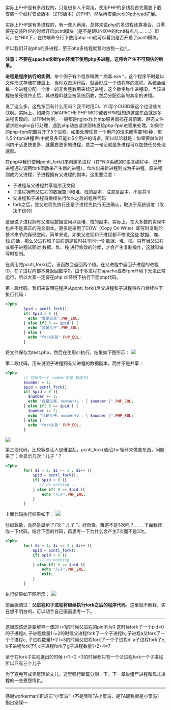 实际上PHP是有多线程的，只是很多人不常用。使用PHP的多线程首先需要下载安装一个线程安全版本（ZTS版本）的PHP，然后再安装pecl的[pthread扩展](http://pecl.php.net/package/pthreads "pthread扩展")。

实际上PHP是有多进程的，有一些人再用，总体来说php的多进程还算凑合，只需要在安装PHP的时候开启pcntl模块（是不是跟UNIX中的fcntl有点儿.... ....）即可。在*NIX下，在终端命令行下使用php -m就可以看到是否开启了pcntl模块。

所以我们只说php的多进程，至于php多线程就暂时放到一边儿。

**注意：不要在apache或者fpm环境下使用php多进程，这将会产生不可预估的后果。**

**进程是程序执行的实例**，举个例子有个程序叫做 “ 病毒.exe ”，这个程序平时是以文件形式存储在硬盘上，当你双击运行后，就会形成一个该程序的进程。系统会给每一个进程分配一个唯一的非负整数用来标记进程，这个数字称作进程ID。当该进程被杀死或终止后，其进程ID就会被系统回收，然后分配给新的其余的进程。

说了这么多，这鬼东西有什么用吗？我平时用CI、YII写个CURD跟这个也没啥关联啊。实际上，如果你了解APACHE PHP MOD或者FPM就知道这些东西就是多进程实现的。以FPM为例，一般都是nginx作为http服务器挡在最前面，静态文件请求则nginx自行处理，遇到php动态请求则转发给php-fpm进程来处理。如果你的php-fpm配置只开了5个进程，如果处理任意一个用户的请求都需要1秒钟，那么5个fpm进程1秒中就最多只能处5个用户的请求。所以结论就是：如果要单位时间内干活更快更多，就需要更多的进程，总之一句话就是多进程可以加快任务处理速度。

在php中我们使用pcntl_fork()来创建多进程（在*NIX系统的C语言编程中，已有进程通过调用fork函数来产生新的进程）。fork出来新进程则成为子进程，原进程则成为父进程，子进程拥有父进程的副本。这里要注意：
- 子进程与父进程共享程序正文段
- 子进程拥有父进程的数据空间和堆、栈的副本，注意是副本，不是共享
- 父进程和子进程将继续执行fork之后的程序代码
- fork之后，是父进程先执行还是子进程先执行无法确认，取决于系统调度（取决于信仰）

这里说子进程拥有父进程数据空间以及堆、栈的副本，实际上，在大多数的实现中也并不是真正的完全副本。更多是采用了COW（Copy On Write）即写时复制的技术来节约存储空间。简单来说，如果父进程和子进程都不修改这些 数据、堆、栈 的话，那么父进程和子进程则是暂时共享同一份 数据、堆、栈。只有当父进程或者子进程试图对 数据、堆、栈 进行修改的时候，才会产生复制操作，这就叫做写时复制。

在调用完pcntl_fork()后，该函数会返回两个值。在父进程中返回子进程的进程ID，在子进程内部本身返回数字0。由于多进程在apache或者fpm环境下无法正常运行，所以大家一定要在php cli环境下执行下面php代码。

第一段代码，我们来说明在程序从pcntl_fork()后父进程和子进程将各自继续往下执行代码：
```php
<?php
        $pid = pcntl_fork();
		if( $pid > 0 ){
		  echo "我是父亲".PHP_EOL;
		} else if( 0 == $pid ) {
		  echo "我是儿子".PHP_EOL;
		} else {
		  echo "fork失败".PHP_EOL;
        }
```
将文件保存为test.php，然后在使用cli执行，结果如下图所示：
![](https://static.ti-node.com/6374508376738496512)

第二段代码，用来说明子进程拥有父进程的数据副本，而并不是共享：
```php
<?php
        // 初始化一个 number变量 数值为1
        $number = 1;
		$pid = pcntl_fork();
		if( $pid > 0 ){
          $number += 1;
		  echo "我是父亲，number+1 : { $number }".PHP_EOL;
		} else if( 0 == $pid ) {
          $number += 2;
		  echo "我是儿子，number+2 : { $number }".PHP_EOL;
		} else {
		  echo "fork失败".PHP_EOL;
        }
```
![](https://static.ti-node.com/6374520918680535040)

第三段代码，比较容易让人思维混乱，pcntl_fork()配合for循环来做些东西，问题来了：会显示几次 “ 儿子 ”？
```php
<?php
        for( $i = 1; $i <= 3 ; $i++ ){
		    $pid = pcntl_fork();
			if( $pid > 0 ){
			   // do nothing ...
			} else if( 0 == $pid ){
			    echo "儿子".PHP_EOL;
			}
		}
```
上面代码执行结果如下：
![](https://static.ti-node.com/6374530342694420480)

仔细数数，竟然是显示了7次 “ 儿子 ”。好奇怪，难道不是3次吗？... ...
下面我修改一下代码，结合下面的代码，再思考一下为什么会产生7次而不是3次。
```php
<?php
        for( $i = 1; $i <= 3 ; $i++ ){
		    $pid = pcntl_fork();
			if( $pid > 0 ){
			   // do nothing ...
			} else if( 0 == $pid ){
			    echo "儿子".PHP_EOL;
				exit;
			}
		}
```
执行结果如下图所示：
![](https://static.ti-node.com/6374530960842555392)

前面强调过：**父进程和子进程将继续执行fork之后的程序代码**。这里就不解释，实在想不明白的，可以动手自己画画思考一下。

___
这里应该还是要解释一波的
i=1的时候父进程的pid不为0 这时候fork了一个pid=0的子进程a, 子进程数量1
i=2的时候父进程fork了一个子进程b, 子进程a又fork了一个子进程c, 子进程数量1+2
i=3的时候父进程fork了一个子进程d, a子进程fork了e, b子进程fork了f, c子进程fork了g子进程数量1+2+4=7

至于在fork子进程退出的时候 i=1 =2 =3的时候都只有一个父进程fork一个子进程 所以只有三个儿子

为了避免写成臭尾理论文儿，这里强行断篇分割一下，下一章说僵尸进程和孤儿进程的一些恩怨情仇。

-----
感谢workerman1群成员“小菜鸟”（不是我叫TA小菜鸟，是TA昵称就是小菜鸟）指出错误～
